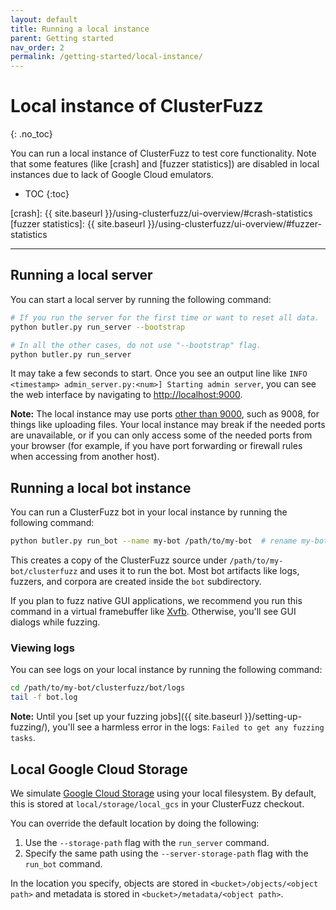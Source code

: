```yaml
---
layout: default
title: Running a local instance
parent: Getting started
nav_order: 2
permalink: /getting-started/local-instance/
---
```


# Local instance of ClusterFuzz
{: .no_toc}

You can run a local instance of ClusterFuzz to test core functionality. Note
that some features (like [crash] and [fuzzer statistics]) are disabled in local instances due to
lack of Google Cloud emulators.

- TOC
{:toc}

[crash]: {{ site.baseurl }}/using-clusterfuzz/ui-overview/#crash-statistics
[fuzzer statistics]: {{ site.baseurl }}/using-clusterfuzz/ui-overview/#fuzzer-statistics

---

## Running a local server

You can start a local server by running the following command:

```bash
# If you run the server for the first time or want to reset all data.
python butler.py run_server --bootstrap

# In all the other cases, do not use "--bootstrap" flag.
python butler.py run_server
```

It may take a few seconds to start. Once you see an output line like
`INFO <timestamp> admin_server.py:<num>] Starting admin server`, you can see the web interface by navigating to [http://localhost:9000](http://localhost:9000).

**Note:** The local instance may use ports [other than 9000](https://github.com/google/clusterfuzz/blob/master/src/local/butler/constants.py),
such as 9008, for things like uploading files. Your local
instance may break if the needed ports are unavailable, or if you can only access
some of the needed ports from your browser (for example, if you have port
forwarding or firewall rules when accessing from another host).

## Running a local bot instance

You can run a ClusterFuzz bot in your local instance by running the following command:

```bash
python butler.py run_bot --name my-bot /path/to/my-bot  # rename my-bot to anything
```

This creates a copy of the ClusterFuzz source under `/path/to/my-bot/clusterfuzz`
and uses it to run the bot. Most bot artifacts like logs, fuzzers,
and corpora are created inside the `bot` subdirectory.

If you plan to fuzz native GUI applications, we recommend you run this command
in a virtual framebuffer like [Xvfb](https://en.wikipedia.org/wiki/Xvfb).
Otherwise, you'll see GUI dialogs while fuzzing.

### Viewing logs

You can see logs on your local instance by running the following command:

```bash
cd /path/to/my-bot/clusterfuzz/bot/logs
tail -f bot.log
```

**Note:** Until you [set up your fuzzing jobs]({{ site.baseurl }}/setting-up-fuzzing/),
you'll see a harmless error in the logs: `Failed to get any fuzzing tasks`.

## Local Google Cloud Storage
We simulate [Google Cloud Storage] using your local filesystem. By default, this
is stored at `local/storage/local_gcs` in your ClusterFuzz checkout. 

You can override the default location by doing the following:
1. Use the `--storage-path` flag with the `run_server` command. 
2. Specify the same path using the `--server-storage-path` flag with the `run_bot`
command.

In the location you specify, objects are stored in `<bucket>/objects/<object path>` and
metadata is stored in `<bucket>/metadata/<object path>`.

[Google Cloud Storage]: https://cloud.google.com/storage/